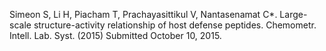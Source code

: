 Simeon S, Li H, Piacham T, Prachayasittikul V, Nantasenamat C*. Large-scale structure-activity relationship of host defense peptides. Chemometr. Intell. Lab. Syst. (2015) Submitted October 10, 2015.